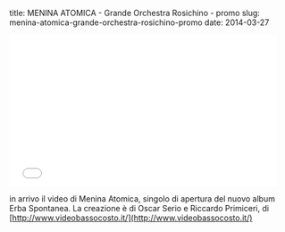 title: MENINA ATOMICA - Grande Orchestra Rosichino - promo
slug: menina-atomica-grande-orchestra-rosichino-promo
date: 2014-03-27

<div class="container-fluid iframe-container">
<iframe allowfullscreen="" frameborder="0" height="270" src="//www.youtube.com/embed/SPi6ouOn3-g" width="480"></iframe>
</div>

in arrivo il video di Menina Atomica, singolo di apertura del nuovo album Erba Spontanea. La creazione è di Oscar Serio e Riccardo Primiceri, di [http://www.videobassocosto.it/](http://www.videobassocosto.it/)
